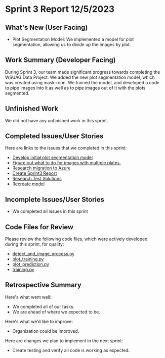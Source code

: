 # Sprint 3 Report 12/5/2023

## What's New (User Facing)
 * Plot Segmentation Model: We implemented a model for plot segmentation, allowing us to divide up the images by plot.


## Work Summary (Developer Facing)
During Sprint 3, our team made significant progress towards completing the WSUAG Data Project. We added the new plot segmentation model, which was created using mask-rcnn. We trained the model, and developed a code to pipe images into it as well as to pipe images out of it with the plots segmented.

## Unfinished Work
We did not have any unfinished work in this sprint.


## Completed Issues/User Stories
Here are links to the issues that we completed in this sprint:
* [Develop initial plot segmentation model](https://github.com/WSUCptSCapstone-F23-S24/wsuag-arduinoapp/issues/32)
* [Figure out what to do for images with multiple plates.](https://github.com/WSUCptSCapstone-F23-S24/wsuag-arduinoapp/issues/3)
* [Research migration to Azure](https://github.com/WSUCptSCapstone-F23-S24/wsuag-arduinoapp/issues/19)
* [Create Sprint3 Report](https://github.com/WSUCptSCapstone-F23-S24/wsuag-arduinoapp/issues/33)
* [Research Test Solutions](https://github.com/WSUCptSCapstone-F23-S24/wsuag-arduinoapp/issues/24)
* [Recreate model](https://github.com/WSUCptSCapstone-F23-S24/wsuag-arduinoapp/issues/20)

 ## Incomplete Issues/User Stories
* We completed all issues in this sprint


## Code Files for Review

Please review the following code files, which were actively developed during this sprint, for quality:
   * [detect_and_image_process.py](https://github.com/WSUCptSCapstone-F23-S24/wsuag-arduinoapp/blob/main/src/tf2.0/models/research/object_detection/detect_and_image_process.py)
   * [plot_training.py](https://github.com/WSUCptSCapstone-F23-S24/wsuag-arduinoapp/blob/main/src/mrcnn_segmenting/kangaroo-transfer-learning/plot_training.py)
   * [plot_prediction.py](https://github.com/WSUCptSCapstone-F23-S24/wsuag-arduinoapp/blob/main/src/mrcnn_segmenting/kangaroo-transfer-learning/plot_prediction.py)
   * [training.py](https://github.com/WSUCptSCapstone-F23-S24/wsuag-arduinoapp/blob/main/src/mrcnn_segmenting/kangaroo-transfer-learning/training.py)

 

## Retrospective Summary
Here's what went well:
   * We completed all of our tasks.
   * We are ahead of where we expected to be.
 
Here's what we'd like to improve:
   * Organization could be improved.
  
Here are changes we plan to implement in the next sprint:
   * Create testing and verify all code is working as expected.